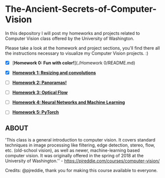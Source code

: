 # The-Ancient-Secrets-of-Computer-Vision

In this depository I will post my homeworks and projects related to Computer Vision class offered by the University of Washington.

Please take a look at the homework and project sections, you'll find there all the instructions necessary to
visualize my Computer Vision projects. :)


- [x] [**Homework 0: Fun with color!**](./Homework 0/README.md)
- [x] [**Homework 1: Resizing and convolutions**](./vision-hw1/README.md)
- [ ] [**Homework 2: Panoramas!**](./vision-hw2/README.md)
- [ ] [**Homework 3: Optical Flow**](./vision-hw3/README.md)
- [ ] [**Homework 4: Neural Networks and Machine Learning**](./vision-hw4/README.md)
- [ ] [**Homework 5: PyTorch**](./vision-hw5/README.md)



## ABOUT ##

'This class is a general introduction to computer vision. It covers standard techniques in image processing like filtering, edge detection, stereo, flow, etc. (old-school vision), as well as newer, machine-learning based computer vision. It was originally offered in the spring of 2018 at the University of Washington.'' - https://pjreddie.com/courses/computer-vision/

Credits: @pjreddie, thank you for making this course available to everyone.
